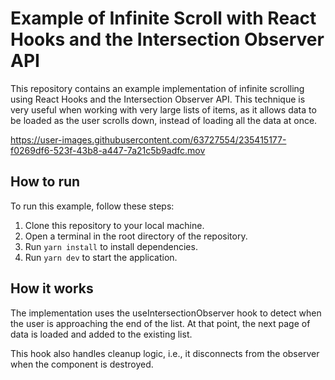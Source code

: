 # Example of Infinite Scroll with React Hooks and the Intersection Observer API

This repository contains an example implementation of infinite scrolling using React Hooks and the Intersection Observer API. This technique is very useful when working with very large lists of items, as it allows data to be loaded as the user scrolls down, instead of loading all the data at once.

https://user-images.githubusercontent.com/63727554/235415177-f0269df6-523f-43b8-a447-7a21c5b9adfc.mov

## How to run

To run this example, follow these steps:

1. Clone this repository to your local machine.
2. Open a terminal in the root directory of the repository.
3. Run `yarn install` to install dependencies.
4. Run `yarn dev` to start the application.

## How it works

The implementation uses the useIntersectionObserver hook to detect when the user is approaching the end of the list. At that point, the next page of data is loaded and added to the existing list.

This hook also handles cleanup logic, i.e., it disconnects from the observer when the component is destroyed.
